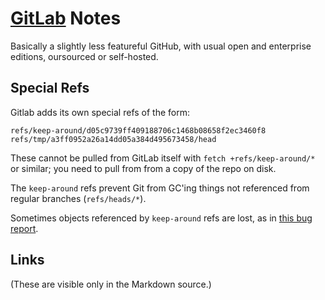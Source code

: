 [GitLab] Notes
==============

Basically a slightly less featureful GitHub, with usual open and
enterprise editions, oursourced or self-hosted.


Special Refs
------------

Gitlab adds its own special refs of the form:

    refs/keep-around/d05c9739ff409188706c1468b08658f2ec3460f8
    refs/tmp/a3ff0952a26a14dd05a384d495673458/head

These cannot be pulled from GitLab itself with `fetch
+refs/keep-around/*` or similar; you need to pull from from a copy of
the repo on disk.

The `keep-around` refs prevent Git from GC'ing things not referenced
from regular branches (`refs/heads/*`).

Sometimes objects referenced by `keep-around` refs are lost, as in
[this bug report][gh-issue-773].


Links
-----

(These are visible only in the Markdown source.)

[GitLab]: https://en.wikipedia.org/wiki/GitLab
[gh-issue-773]: https://gitlab.com/gitlab-com/infrastructure/issues/773
